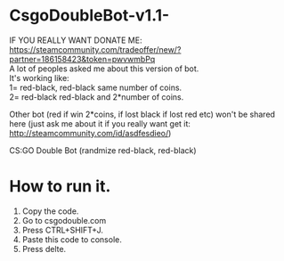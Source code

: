 # CsgoDoubleBot-v1.1-
IF YOU REALLY WANT DONATE ME: https://steamcommunity.com/tradeoffer/new/?partner=186158423&token=pwvwmbPq<br>
A lot of peoples asked me about this version of bot.<br>
It's working like:<br>
1= red-black, red-black same number of coins.<br>
2= red-black red-black and 2*number of coins.<br>

Other bot (red if win 2*coins, if lost black if lost red etc) won't be shared here (just ask me about it if you really want get it: http://steamcommunity.com/id/asdfesdieo/)

CS:GO Double Bot (randmize red-black, red-black)
# How to run it.<br>
1. Copy the code.<br>
2. Go to csgodouble.com<br>
3. Press CTRL+SHIFT+J.<br>
4. Paste this code to console.<br>
5. Press delte.<br>
